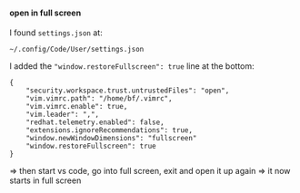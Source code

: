 #### open in full screen

I found `settings.json` at:
```
~/.config/Code/User/settings.json
```

I added the `"window.restoreFullscreen": true` line at the bottom:
```
{
    "security.workspace.trust.untrustedFiles": "open",
    "vim.vimrc.path": "/home/bf/.vimrc",
    "vim.vimrc.enable": true,
    "vim.leader": ",",
    "redhat.telemetry.enabled": false,
    "extensions.ignoreRecommendations": true,
    "window.newWindowDimensions": "fullscreen"
    "window.restoreFullscreen": true
}
```

=> then start vs code, go into full screen, exit and open it up again => it now starts in full screen
